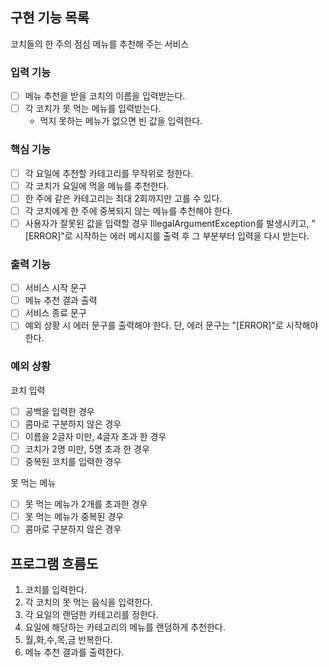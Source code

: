 ## 구현 기능 목록

코치들의 한 주의 점심 메뉴를 추천해 주는 서비스

### 입력 기능

- [ ] 메뉴 추천을 받을 코치의 이름을 입력받는다.
- [ ] 각 코치가 못 먹는 메뉴를 입력받는다.
    - 먹지 못하는 메뉴가 없으면 빈 값을 입력한다.

### 핵심 기능

- [ ] 각 요일에 추천할 카테고리를 무작위로 정한다.
- [ ] 각 코치가 요일에 먹을 메뉴를 추천한다.
- [ ] 한 주에 같은 카테고리는 최대 2회까지만 고를 수 있다.
- [ ] 각 코치에게 한 주에 중복되지 않는 메뉴를 추천해야 한다.
- [ ] 사용자가 잘못된 값을 입력할 경우 IllegalArgumentException를 발생시키고, "[ERROR]"로 시작하는 에러 메시지를 출력 후 그 부분부터 입력을 다시 받는다.

### 출력 기능

- [ ] 서비스 시작 문구
- [ ] 메뉴 추천 결과 출력
- [ ] 서비스 종료 문구
- [ ] 예외 상황 시 에러 문구를 출력해야 한다. 단, 에러 문구는 "[ERROR]"로 시작해야 한다.

### 예외 상황

코치 입력

- [ ] 공백을 입력한 경우
- [ ] 콤마로 구분하지 않은 경우
- [ ] 이름을 2글자 미만, 4글자 초과 한 경우
- [ ] 코치가 2명 미만, 5명 초과 한 경우
- [ ] 중복된 코치를 입력한 경우

못 먹는 메뉴

- [ ] 못 먹는 메뉴가 2개를 초과한 경우
- [ ] 못 먹는 메뉴가 중복된 경우
- [ ] 콤마로 구분하지 않은 경우

## 프로그램 흐름도

1. 코치를 입력한다.
2. 각 코치의 못 먹는 음식을 입력한다.
3. 각 요일의 랜덤한 카테고리를 정한다.
4. 요일에 해당하는 카테고리의 메뉴를 랜덤하게 추천한다.
5. 월,화,수,목,금 반복한다.
6. 메뉴 추천 결과를 출력한다.
